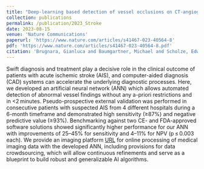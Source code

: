 ```yaml
---
title: "Deep-learning based detection of vessel occlusions on CT-angiography in patients with suspected acute ischemic stroke"
collection: publications
permalink: /publication/2023_Stroke
date: 2023-08-15
venue: 'Nature Communications'
paperurl: 'https://www.nature.com/articles/s41467-023-40564-8'
pdf: 'https://www.nature.com/articles/s41467-023-40564-8.pdf'
citation: 'Brugnara, Gianluca and Baumgartner, Michael and Scholze, Edwin David, et al. "Deep-learning based detection of vessel occlusions on CT-angiography in patients with suspected acute ischemic stroke." Nature Communications 14.1 (2023): 4938.'
---
```


Swift diagnosis and treatment play a decisive role in the clinical outcome of patients with acute ischemic stroke (AIS), and computer-aided diagnosis (CAD) systems can accelerate the underlying diagnostic processes. Here, we developed an artificial neural network (ANN) which allows automated detection of abnormal vessel findings without any a-priori restrictions and in <2 minutes. Pseudo-prospective external validation was performed in consecutive patients with suspected AIS from 4 different hospitals during a 6-month timeframe and demonstrated high sensitivity (≥87%) and negative predictive value (≥93%). Benchmarking against two CE- and FDA-approved software solutions showed significantly higher performance for our ANN with improvements of 25–45% for sensitivity and 4–11% for NPV (p ≤ 0.003 each). We provide an imaging platform [URL](https://stroke.neuroAI-HD.org) for online processing of medical imaging data with the developed ANN, including provisions for data crowdsourcing, which will allow continuous refinements and serve as a blueprint to build robust and generalizable AI algorithms.
